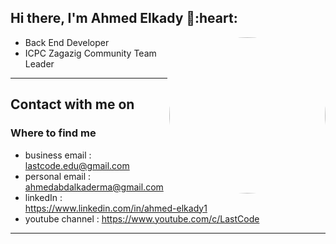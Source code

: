 <h2> Hi there, I'm Ahmed Elkady 👋:heart: </h2>

 <img align='right' src="https://media2.giphy.com/media/qgQUggAC3Pfv687qPC/giphy.gif" style="width:250px;border-radius:50%;">
 
- Back End Developer
- ICPC Zagazig Community Team Leader
<hr>

<h2> Contact with me on </h2>

<h3>Where to find me</h3>

- business email : lastcode.edu@gmail.com
- personal email : ahmedabdalkaderma@gmail.com
- linkedIn : https://www.linkedin.com/in/ahmed-elkady1
- youtube channel : https://www.youtube.com/c/LastCode 
<hr>
